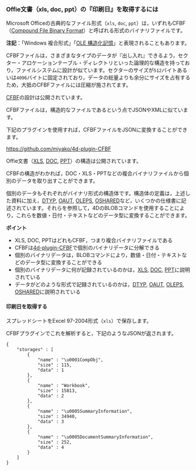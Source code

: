 ### Offie文書（xls, doc, ppt）の『印刷日』を取得するには

Microsoft Officeの古典的なファイル形式（``xls``, ``doc``, ``ppt``）は，いずれもCFBF（[Compound File Binary Format](https://en.wikipedia.org/wiki/Compound_File_Binary_Format)）と呼ばれる形式のバイナリファイルです。

**注記**：「Windows 複合形式」「[OLE 構造化記憶](https://en.wikipedia.org/wiki/COM_Structured_Storage)」と表現されることもあります。

CFBFファイルは，さまざまなタイプのデータが『出し入れ』できるよう，セクター・アロケーションテーブル・ディレクトリといった論理的な構造を持っており，ファイルシステムに設計が似ています。セクターのサイズが``512``バイトあるいは``4096``バイトに固定されており，データの総量よりも余分にサイズを占有するため，大抵のCFBFファイルには圧縮が施されてます。

[CFBF](https://msdn.microsoft.com/en-us/library/dd942138.aspx)の設計は公開されています。

CFBFファイルは，構造的なファイルであるという点でJSONやXMLに似ています。

下記のプラグインを使用すれば，CFBFファイルをJSONに変換することができます。

https://github.com/miyako/4d-plugin-CFBF

Offie文書（[XLS](https://msdn.microsoft.com/en-us/library/office/cc313106(v=office.12).aspx), [DOC](https://msdn.microsoft.com/en-us/library/office/cc313153(v=office.12).aspx), [PPT](https://msdn.microsoft.com/en-us/library/office/cc313154(v=office.12).aspx)）の構造は公開されています。

CFBFの構造がわかれば，DOC・XLS・PPTなどの複合バイナリファイルから個別のデータを取り出すことができます。

個別のデータもそれぞれがバイナリ形式の構造体です。構造体の定義は，上述した資料に加え，[DTYP](https://msdn.microsoft.com/en-us/library/cc230273.aspx), [OAUT](https://msdn.microsoft.com/en-us/library/cc237549.aspx), [OLEPS](https://msdn.microsoft.com/en-us/library/dd942421.aspx), [OSHARED](https://msdn.microsoft.com/en-us/library/office/cc313156(v=office.12).aspx)など，いくつかの仕様書に記述されています。それらを参照して，4DのBLOBコマンドを使用することにより，これらを数値・日付・テキストなどのデータ型に変換することができます。

**ポイント**

* XLS, DOC, PPTはどれもCFBF，つまり複合バイナリファイルである
* CFBFは[4d-plugin-CFBF](https://github.com/miyako/4d-plugin-CFBF)で個別のバイナリデータに分解できる
* 個別のバイナリデータは，BLOBコマンドにより，数値・日付・テキストなどのデータ型に変換することができる
* 個別のバイナリデータに何が記録されているのかは，[XLS](https://msdn.microsoft.com/en-us/library/office/cc313106(v=office.12).aspx), [DOC](https://msdn.microsoft.com/en-us/library/office/cc313153(v=office.12).aspx), [PPT](https://msdn.microsoft.com/en-us/library/office/cc313154(v=office.12).aspx)に説明されている
* データがどのような形式で記録されているのかは，[DTYP](https://msdn.microsoft.com/en-us/library/cc230273.aspx), [OAUT](https://msdn.microsoft.com/en-us/library/cc237549.aspx), [OLEPS](https://msdn.microsoft.com/en-us/library/dd942421.aspx), [OSHARED](https://msdn.microsoft.com/en-us/library/office/cc313156(v=office.12).aspx)に説明されている

#### 印刷日を取得する

スプレッドシートをExcel 97-2004形式（``xls``）で保存します。

CFBFプラグインでこれを解析すると，下記のようなJSONが返されます。

```
{
	"storages" : [
		{
			"name" : "\u0001CompObj",
			"size" : 115,
			"data" : 1
		},
		{
			"name" : "Workbook",
			"size" : 15813,
			"data" : 2
		},
		{
			"name" : "\u0005SummaryInformation",
			"size" : 34940,
			"data" : 3
		},
		{
			"name" : "\u0005DocumentSummaryInformation",
			"size" : 252,
			"data" : 4
		}
	]
}
```
